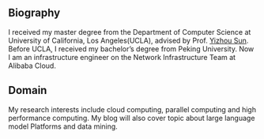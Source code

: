 ## Biography

I received my master degree from the Department of Computer Science at University of California, Los Angeles(UCLA), advised by Prof. [Yizhou Sun](https://web.cs.ucla.edu/~yzsun/). Before UCLA, I received my bachelor’s degree from Peking University. Now I am an infrastructure engineer on the Network Infrastructure Team at Alibaba Cloud.

## Domain

My research interests include cloud computing, parallel computing and high performance computing. My blog will also cover topic about large language model Platforms and data mining.